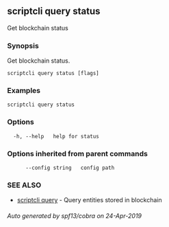 ## scriptcli query status

Get blockchain status

### Synopsis

Get blockchain status.

```
scriptcli query status [flags]
```

### Examples

```
scriptcli query status
```

### Options

```
  -h, --help   help for status
```

### Options inherited from parent commands

```
      --config string   config path
```

### SEE ALSO

* [scriptcli query](scriptcli_query.md)	 - Query entities stored in blockchain

###### Auto generated by spf13/cobra on 24-Apr-2019
